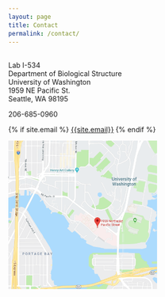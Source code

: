 ```yaml
---
layout: page
title: Contact
permalink: /contact/
---
```



<br>Lab I-534
<br>Department of Biological Structure
<br>University of Washington
<br>1959 NE Pacific St.
<br>Seattle, WA 98195

<p> 206-685-0960

<p>{% if site.email %}
<a href="mailto:{{site.email}}"><i class="fa fa-envelope-o"></i> {{site.email}}</a>
{% endif %}

<a href="https://www.google.co.uk/maps/place/1959+NE+Pacific+St,+Seattle,+WA+98195/@47.6509026,-122.3190205,14.98z/data=!4m5!3m4!1s0x549014ec77d92e55:0xbbd3cc51cab47892!8m2!3d47.6498743!4d-122.3082267"><img src="/assets/img/UWmap.png" style="width:300px; height:300px" title="Lab map" alt="Lab map"></a>

<!---
<div class="mapouter"><div class="gmap_canvas"><iframe width="500" height="300" id="gmap_canvas" src="https://maps.google.com/maps?q=1959%20NE%20Pacific%20St&t=&z=15&ie=UTF8&iwloc=&output=embed" frameborder="0" scrolling="no" marginheight="0" marginwidth="0"></iframe></div><style>.mapouter{text-align:right;height:300px;width:500px;}.gmap_canvas {overflow:hidden;background:none!important;height:300px;width:500px;}</style></div>
---!>